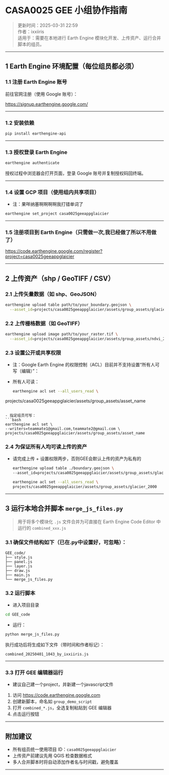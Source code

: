 # CASA0025 GEE 小组协作指南

> 更新时间：2025-03-31 22:59  
> 作者：ixxiiris  
> 适用于：需要在本地进行 Earth Engine 模块化开发、上传资产、运行合并脚本的组员。

---

## 1️ Earth Engine 环境配置（每位组员都必须）

### 1.1 注册 Earth Engine 账号

前往官网注册（使用 Google 账号）：

https://signup.earthengine.google.com/

---

### 1.2 安装依赖

```bash
pip install earthengine-api
```

---

### 1.3 授权登录 Earth Engine

```bash
earthengine authenticate
```

授权过程中浏览器会打开页面，登录 Google 账号并复制授权码回终端。

---

### 1.4 设置 GCP 项目（使用组内共享项目）
- 注：果咩纳塞啊啊啊啊我打错单词了

```bash
earthengine set_project casa0025geeappglaicier
```

---

### 1.5 注册项目到 Earth Engine（只需做一次,我已经做了所以不用做了）

https://code.earthengine.google.com/register?project=casa0025geeappglaicier

---

## 2️ 上传资产（shp / GeoTIFF / CSV）

### 2.1 上传矢量数据（如 shp、GeoJSON）

```bash
earthengine upload table path/to/your_boundary.geojson \
  --asset_id=projects/casa0025geeappglaicier/assets/group_assets/glacier_boundary
```

### 2.2 上传栅格数据（如 GeoTIFF）

```bash
earthengine upload image path/to/your_raster.tif \
  --asset_id=projects/casa0025geeappglaicier/assets/group_assets/ndvi_2005
```

### 2.3 设置公开或共享权限
- 注：Google Earth Engine 的权限控制（ACL）目前并不支持设置“所有人可写（编辑）”：

- 所有人可读：
  ```bash
  earthengine acl set --all_users_read \
projects/casa0025geeappglaicier/assets/group_assets/asset_name
  ```

- 指定组员可写：
  ```bash
 earthengine acl set \
  --writers=teammate1@gmail.com,teammate2@gmail.com \
  projects/casa0025geeappglaicier/assets/group_assets/asset_name
  ```


### 2.4 为保证所有人均可读上传的资产
- 请完成上传 + 设置权限两步，否则GEE会默认上传的资产为私有的
  ```bash
  earthengine upload table ./boundary.geojson \
  --asset_id=projects/casa0025geeappglaicier/assets/group_assets/glacier_2000
  ```

  ```bash
  earthengine acl set --all_users_read \
  projects/casa0025geeappglaicier/assets/group_assets/glacier_2000
  ```

---

## 3️ 运行本地合并脚本 `merge_js_files.py`

> 用于将多个模块化 `.js` 文件合并为可直接在 Earth Engine Code Editor 中运行的 `combined_xxx.js`

### 3.1 确保文件结构如下（已在.py中设置好，可忽略）：

```
GEE_code/
├── style.js
├── panel.js
├── layer.js
├── draw.js
├── main.js
└── merge_js_files.py
```

### 3.2 运行脚本

- 进入项目目录 
```bash
cd GEE_code
```
- 运行：
```bash
python merge_js_files.py
```

执行成功后将生成如下文件（带时间和作者标记）：

```
combined_20250401_1043_by_ixxiiris.js
```

---

### 3.3 打开 GEE 编辑器运行
- 建议自己建一个project，并新建一个javascript文件

1. 访问 https://code.earthengine.google.com
2. 创建新脚本，命名如 `group_demo_script`
3. 打开 `combined_*.js`，全选复制粘贴到 GEE 编辑器
4. 点击运行按钮

---

##  附加建议

- 所有组员统一使用项目 ID：`casa0025geeappglaicier`
- 上传资产前建议先用 QGIS 检查数据格式
- 多人合并脚本时将自动添加作者名与时间戳，避免覆盖

---

